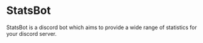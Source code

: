 # StatsBot
StatsBot is a discord bot which aims to provide a wide range of statistics for your discord server.